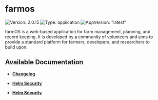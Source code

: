 # farmos

![Version: 2.0.15](https://img.shields.io/badge/Version-2.0.15-informational?style=flat-square) ![Type: application](https://img.shields.io/badge/Type-application-informational?style=flat-square) ![AppVersion: "latest"](https://img.shields.io/badge/AppVersion-"latest"-informational?style=flat-square)

farmOS is a web-based application for farm management, planning, and record keeping. It is developed by a community of volunteers and aims to provide a standard platform for farmers, developers, and researchers to build upon.

## Available Documentation

- [**Changelog**](CHANGELOG)

- [**Helm Security**](container-security)

- [**Helm Security**](helm-security)

